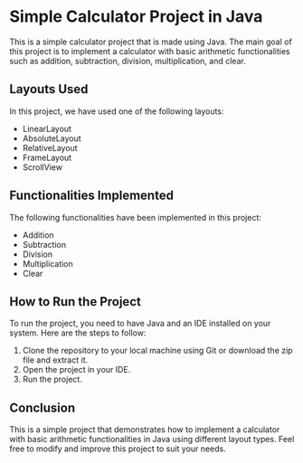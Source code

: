 # Simple Calculator Project in Java

This is a simple calculator project that is made using Java. The main goal of this project is to implement a calculator with basic arithmetic functionalities such as addition, subtraction, division, multiplication, and clear.

## Layouts Used

In this project, we have used one of the following layouts:
* LinearLayout
* AbsoluteLayout
* RelativeLayout
* FrameLayout
* ScrollView

## Functionalities Implemented

The following functionalities have been implemented in this project:
* Addition
* Subtraction
* Division
* Multiplication
* Clear

## How to Run the Project

To run the project, you need to have Java and an IDE installed on your system. Here are the steps to follow:

1. Clone the repository to your local machine using Git or download the zip file and extract it.
2. Open the project in your IDE.
3. Run the project.

## Conclusion

This is a simple project that demonstrates how to implement a calculator with basic arithmetic functionalities in Java using different layout types. Feel free to modify and improve this project to suit your needs.
